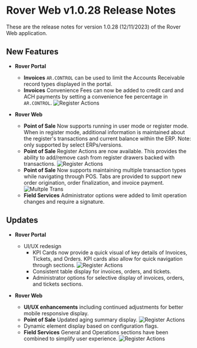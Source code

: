# Rover Web v1.0.28 Release Notes

<badge text= "Version 1.0.28" vertical="middle" />

<PageHeader />

These are the release notes for version 1.0.28 (12/11/2023) of the Rover Web application.

## New Features

-  **Rover Portal**

	-  **Invoices** `AR.CONTROL` can be used to limit the Accounts Receivable record types displayed in the portal.
	-  **Invoices** Convenience Fees can now be added to credit card and ACH payments by setting a convenience fee percentage in `AR.CONTROL`.
![Register Actions](/assets/img/screenshots/20231212/RoverPortal_CFee.png)
-  **Rover Web**

	- **Point of Sale** Now supports running in user mode or register mode. When in register mode, additional information is maintained about the register's transactions and current balance within the ERP. Note: only supported by select ERPs/versions.
  	- **Point of Sale** Register Actions are now available.  This provides the ability to add/remove cash from register drawers backed with transactions.
![Register Actions](/assets/img/screenshots/20231212/POS_RegisterActions.png)
	- **Point of Sale** Now supports maintaining multiple transaction types while navigating through POS. Tabs are provided to support new order origination, order finalization, and invoice payment.    
![Multple Trans](/assets/img/screenshots/20231212/POS_SalesActions.png)
	- **Field Services** Administrator options were added to limit operation changes and require a signature.

## Updates

-  **Rover Portal**

	- UI/UX redesign
		- KPI Cards now provide a quick visual of key details of Invoices, Tickets, and Orders.  KPI cards also allow for quick navigation through sections.
		![Register Actions](/assets/img/screenshots/20231212/portal_KPI_1.png)
		- Consistent table display for invoices, orders, and tickets.
		- Administrator options for selective display of invoices, orders, and tickets sections.
	
-  **Rover Web**
	- **UI/UX enhancements** including continued adjustments for better mobile responsive display.
	- **Point of Sale** Updated aging summary display. 
![Register Actions](/assets/img/screenshots/20231212/POS_Aging.png)
    - Dynamic element display based on configuration flags.
	- **Field Services** General and Operations sections have been combined to simplify user experience.
![Register Actions](/assets/img/screenshots/20231212/fieldservices-demo.gif)

<PageFooter />